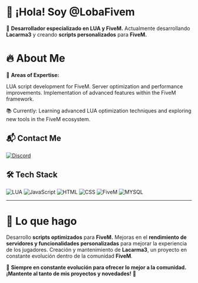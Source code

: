 # 👋 ¡Hola! Soy @LobaFivem
🚀 **Desarrollador especializado en LUA y FiveM.**
Actualmente desarrollando **Lacarma3** y creando **scripts personalizados** para **FiveM.**

# 🔥 About Me
🎯 **Areas of Expertise:**

LUA script development for FiveM.
Server optimization and performance improvements.
Implementation of advanced features within the FiveM framework.

📚 Currently:
Learning advanced LUA optimization techniques and exploring new tools in the FiveM ecosystem.
## 📬 Contact Me
[![Discord](https://skillicons.dev/icons?i=discord)](https://discord.gg/kjYUWFFsfV)

## 🛠 Tech Stack
![LUA](https://skillicons.dev/icons?i=lua)
![JavaScript](https://skillicons.dev/icons?i=js)
![HTML](https://skillicons.dev/icons?i=html)
![CSS](https://skillicons.dev/icons?i=css)
![FiveM](https://skillicons.dev/icons?i=fivem)
![MYSQL](https://skillicons.dev/icons?i=mysql)

---

# 🌟 Lo que hago
Desarrollo **scripts optimizados** para **FiveM.**
Mejoras en el **rendimiento de servidores y funcionalidades personalizadas** para mejorar la experiencia de los jugadores.
Creación y mantenimiento de **Lacarma3**, un proyecto en constante evolución dentro de la comunidad **FiveM**.

💬 **Siempre en constante evolución para ofrecer lo mejor a la comunidad. ¡Mantente al tanto de mis proyectos y novedades!** 🚀

